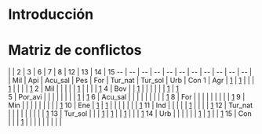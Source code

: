 # Introducción


# Matriz de conflictos

 |  | 2 | 3 | 6 | 7 | 8 | 12 | 13 | 14 | 15
-- | -- | -- | -- | -- | -- | -- | -- | -- | -- | --
 |  | Mil | Api | Acu_sal | Pes | For | Tur_nat | Tur_sol | Urb | Con
1 | Agr | [1](https://lancis-apc.github.io/fomix-pruebas/agricultura_conflictos.html#agricultura-tecnificada-vs-milpa-maya) | [1](https://lancis-apc.github.io/fomix-pruebas/agricultura_conflictos.html#agricultura-tecnificada-vs-apicultura)  |  |  | [1](https://lancis-apc.github.io/fomix-pruebas/agricultura_conflictos.html#agricultura-tecnificada-vs-forestal) |  |  |  | [1](https://lancis-apc.github.io/fomix-pruebas/agricultura_conflictos.html#agricultura-tecnificada-vs-conservacion)
2 | Mil |  |  |  |  | [1](https://lancis-apc.github.io/fomix-pruebas/milpa_conflictos.html#milpa-maya-vs-forestal) |  |  |  | [1](https://lancis-apc.github.io/fomix-pruebas/milpa_conflictos.html#milpa-maya-vs-conservacion)
4 | Bov |  | [1](https://lancis-apc.github.io/fomix-pruebas/bovino_conflictos.html#pecuario-bovino-vs-apicola) |  |  |  |  |  | [1](https://lancis-apc.github.io/fomix-pruebas/bovino_conflictos.html#pecuario-bovino-vs-urbano) | [1](https://lancis-apc.github.io/fomix-pruebas/bovino_conflictos.html#pecuario-bovino-vs-conservacion)     
5 | Por_avi |  |  |  |  |  |  |  | [1](https://lancis-apc.github.io/fomix-pruebas/porcino_conflictos.html#porcino-y-avicola-vs-urbano) | [1](https://lancis-apc.github.io/fomix-pruebas/porcino_conflictos.html#porcino-y-avicola-vs-conservacion)
6 | Acu_sal |  |  |  |  |  |  |  |  | [1](https://lancis-apc.github.io/fomix-pruebas/acuacultura_s_conflictos.html#acuacultura-salobre-vs-conservacion)
8 | For |  |  |  |  |  |  |  |  | [1](https://lancis-apc.github.io/fomix-pruebas/forestal_conflictos.html#forestal-vs-conservacion)
9 | Min |  |  |  |  |  |  |  |  | [1](https://lancis-apc.github.io/fomix-pruebas/mineria_conflictos.html#mineria-vs-conservacion)
10 | Ene | [1](https://lancis-apc.github.io/fomix-pruebas/energia_conflictos.html#energia-renovable-vs-milpa-maya) | [1](https://lancis-apc.github.io/fomix-pruebas/energia_conflictos.html#energia-renovable-vs-apicultura) |  |  |  |  |  |  | [1](https://lancis-apc.github.io/fomix-pruebas/energia_conflictos.html#energia-renovable-vs-conservacion)
11 | Ind |  |  |  |  | [1](https://lancis-apc.github.io/fomix-pruebas/industrial_conflictos.html#industrial-vs-forestal) |  |  |  | [1](https://lancis-apc.github.io/fomix-pruebas/industrial_conflictos.html#industrial-vs-conservacion)
12 | Tur_nat |  |  |  |  |  |  |  |  | [1](https://lancis-apc.github.io/fomix-pruebas/turismo_conflictos.html#turismo-de-naturaleza-vs-conservacion)
13 | Tur_sol |  |  | [1](https://lancis-apc.github.io/fomix-pruebas/turismo_sol_playa_conflictos.html#turismo-de-sol-y-playa-vs-acuacultura-salobre) | [1](https://lancis-apc.github.io/fomix-pruebas/turismo_sol_playa_conflictos.html#turismo-de-sol-y-playa-vs-pesca) |  | [1](https://lancis-apc.github.io/fomix-pruebas/turismo_sol_playa_conflictos.html#turismo-de-sol-y-playa-vs-turismo-de-naturaleza) |  |  | [1](https://lancis-apc.github.io/fomix-pruebas/turismo_sol_playa_conflictos.html#turismo-de-sol-y-playa-vs-conservacion)
14 | Urb |  |  |  |  |  | [1](https://lancis-apc.github.io/fomix-pruebas/urbano_conflictos.html#urbano-vs-turismo-de-naturaleza) | [1](https://lancis-apc.github.io/fomix-pruebas/urbano_conflictos.html#urbano-vs-turismo-de-sol-y-playa) |  | [1](https://lancis-apc.github.io/fomix-pruebas/urbano_conflictos.html#urbano-vs-conservacion)
15 | Con |  |  | [1](https://lancis-apc.github.io/fomix-pruebas/conservacion_conflictos.html#conservacion-vs-acuacultura-salobre) |  |  |  |  |  |  |  |  |
